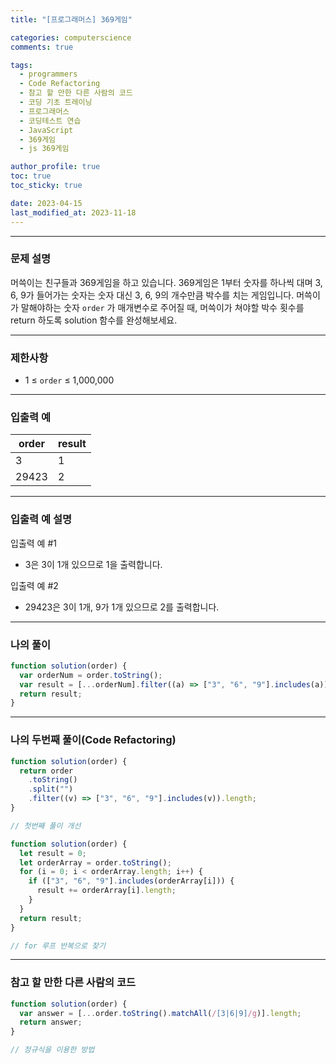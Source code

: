 ```yaml
---
title: "[프로그래머스] 369게임"

categories: computerscience
comments: true

tags:
  - programmers
  - Code Refactoring
  - 참고 할 만한 다른 사람의 코드
  - 코딩 기초 트레이닝
  - 프로그래머스
  - 코딩테스트 연습
  - JavaScript
  - 369게임
  - js 369게임

author_profile: true
toc: true
toc_sticky: true

date: 2023-04-15
last_modified_at: 2023-11-18
---
```


---

### 문제 설명

머쓱이는 친구들과 369게임을 하고 있습니다. 369게임은 1부터 숫자를 하나씩 대며 3, 6, 9가 들어가는 숫자는 숫자 대신 3, 6, 9의 개수만큼 박수를 치는 게임입니다. 머쓱이가 말해야하는 숫자 `order`
가 매개변수로 주어질 때, 머쓱이가 쳐야할 박수 횟수를 return 하도록 solution 함수를 완성해보세요.

---

### 제한사항

- 1 ≤ `order` ≤ 1,000,000

---

### 입출력 예

| order | result |
| ----- | ------ |
| 3     | 1      |
| 29423 | 2      |

---

### 입출력 예 설명

입출력 예 #1

- 3은 3이 1개 있으므로 1을 출력합니다.

입출력 예 #2

- 29423은 3이 1개, 9가 1개 있으므로 2를 출력합니다.

---

### 나의 풀이

```jsx
function solution(order) {
  var orderNum = order.toString();
  var result = [...orderNum].filter((a) => ["3", "6", "9"].includes(a)).length;
  return result;
}
```

---

### 나의 두번째 풀이(Code Refactoring)

```jsx
function solution(order) {
  return order
    .toString()
    .split("")
    .filter((v) => ["3", "6", "9"].includes(v)).length;
}

// 첫번째 풀이 개선

function solution(order) {
  let result = 0;
  let orderArray = order.toString();
  for (i = 0; i < orderArray.length; i++) {
    if (["3", "6", "9"].includes(orderArray[i])) {
      result += orderArray[i].length;
    }
  }
  return result;
}

// for 루프 반복으로 찾기
```

---

### 참고 할 만한 다른 사람의 코드

```jsx
function solution(order) {
  var answer = [...order.toString().matchAll(/[3|6|9]/g)].length;
  return answer;
}

// 정규식을 이용한 방법
```
